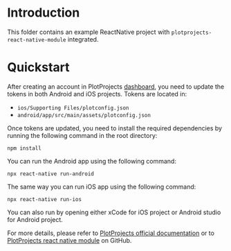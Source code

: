 # Introduction

This folder contains an example ReactNative project with `plotprojects-react-native-module` integrated. 

# Quickstart

After creating an account in PlotProjects [dashboard](https://admin.plotprojects.com/dashboard), you need to update the tokens in both Android and iOS projects. Tokens are located in:

* `ios/Supporting Files/plotconfig.json`
* `android/app/src/main/assets/plotconfig.json`

Once tokens are updated, you need to install the required dependencies by running the following command in the root directory:

```
npm install
```

You can run the Android app using the following command:

```
npx react-native run-android
```

The same way you can run iOS app using the following command:

```
npx react-native run-ios
```


You can also run by opening either xCode for iOS project or Android studio for Android project.

For more details, please refer to [PlotProjects official documentation](http://files.plotprojects.com/documentation/android/3.16.0/how-to-guides/React-Native-integration-guide/) or to [PlotProjects react native module](https://github.com/Plotprojects/plotprojects-react-native-module) on GitHub.
